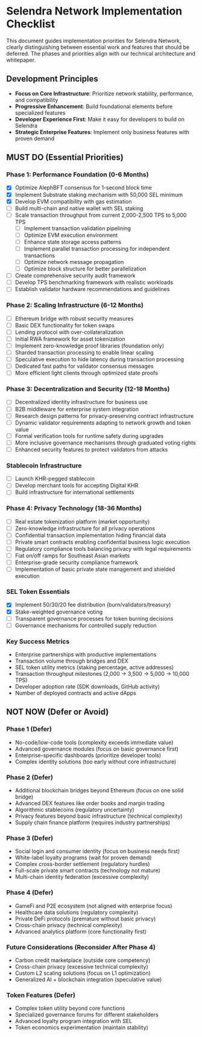 # Selendra Network Implementation Checklist

This document guides implementation priorities for Selendra Network, clearly distinguishing between essential work and features that should be deferred. The phases and priorities align with our technical architecture and whitepaper.

## Development Principles

- **Focus on Core Infrastructure**: Prioritize network stability, performance, and compatibility
- **Progressive Enhancement**: Build foundational elements before specialized features
- **Developer Experience First**: Make it easy for developers to build on Selendra
- **Strategic Enterprise Features**: Implement only business features with proven demand

## MUST DO (Essential Priorities)

### Phase 1: Performance Foundation (0-6 Months)
- [x] Optimize AlephBFT consensus for 1-second block time
- [x] Implement Substrate staking mechanism with 50,000 SEL minimum
- [x] Develop EVM compatibility with gas estimation
- [ ] Build multi-chain and native wallet with SEL staking
- [ ] Scale transaction throughput from current 2,000-2,500 TPS to 5,000 TPS
  - [ ] Implement transaction validation pipelining
  - [ ] Optimize EVM execution environment
  - [ ] Enhance state storage access patterns
  - [ ] Implement parallel transaction processing for independent transactions
  - [ ] Optimize network message propagation
  - [ ] Optimize block structure for better parallelization
- [ ] Create comprehensive security audit framework
- [ ] Develop TPS benchmarking framework with realistic workloads
- [ ] Establish validator hardware recommendations and guidelines

### Phase 2: Scaling Infrastructure (6-12 Months)
- [ ] Ethereum bridge with robust security measures
- [ ] Basic DEX functionality for token swaps
- [ ] Lending protocol with over-collateralization
- [ ] Initial RWA framework for asset tokenization
- [ ] Implement zero-knowledge proof libraries (foundation only)
- [ ] Sharded transaction processing to enable linear scaling
- [ ] Speculative execution to hide latency during transaction processing
- [ ] Dedicated fast paths for validator consensus messages
- [ ] More efficient light clients through optimized state proofs

### Phase 3: Decentralization and Security (12-18 Months)
- [ ] Decentralized identity infrastructure for business use
- [ ] B2B middleware for enterprise system integration
- [ ] Research design patterns for privacy-preserving contract infrastructure
- [ ] Dynamic validator requirements adapting to network growth and token value
- [ ] Formal verification tools for runtime safety during upgrades
- [ ] More inclusive governance mechanisms through graduated voting rights
- [ ] Enhanced security features to protect validators from attacks

### Stablecoin Infrastructure
- [ ] Launch KHR-pegged stablecoin
- [ ] Develop merchant tools for accepting Digital KHR
- [ ] Build infrastructure for international settlements

### Phase 4: Privacy Technology (18-36 Months)
- [ ] Real estate tokenization platform (market opportunity)
- [ ] Zero-knowledge infrastructure for all privacy operations
- [ ] Confidential transaction implementation hiding financial data
- [ ] Private smart contracts enabling confidential business logic execution
- [ ] Regulatory compliance tools balancing privacy with legal requirements
- [ ] Fiat on/off ramps for Southeast Asian markets
- [ ] Enterprise-grade security compliance framework
- [ ] Implementation of basic private state management and shielded execution

### SEL Token Essentials
- [x] Implement 50/30/20 fee distribution (burn/validators/treasury)
- [x] Stake-weighted governance voting
- [ ] Transparent governance processes for token burning decisions
- [ ] Governance mechanisms for controlled supply reduction

### Key Success Metrics
- Enterprise partnerships with productive implementations
- Transaction volume through bridges and DEX
- SEL token utility metrics (staking percentage, active addresses)
- Transaction throughput milestones (2,000 → 3,500 → 5,000 → 10,000 TPS)
- Developer adoption rate (SDK downloads, GitHub activity)
- Number of deployed contracts and active dApps

## NOT NOW (Defer or Avoid)

### Phase 1 (Defer)
- No-code/low-code tools (complexity exceeds immediate value)
- Advanced governance modules (focus on basic governance first)
- Enterprise-specific dashboards (prioritize developer tools)
- Complex identity solutions (too early without core infrastructure)

### Phase 2 (Defer)
- Additional blockchain bridges beyond Ethereum (focus on one solid bridge)
- Advanced DEX features like order books and margin trading
- Algorithmic stablecoins (regulatory uncertainty)
- Privacy features beyond basic infrastructure (technical complexity)
- Supply chain finance platform (requires industry partnerships)

### Phase 3 (Defer)
- Social login and consumer identity (focus on business needs first)
- White-label loyalty programs (wait for proven demand)
- Complex cross-border settlement (regulatory hurdles)
- Full-scale private smart contracts (technology not mature)
- Multi-chain identity federation (excessive complexity)

### Phase 4 (Defer)
- GameFi and P2E ecosystem (not aligned with enterprise focus)
- Healthcare data solutions (regulatory complexity)
- Private DeFi protocols (premature without basic privacy)
- Cross-chain privacy (technical complexity)
- Advanced analytics platform (core functionality first)

### Future Considerations (Reconsider After Phase 4)
- Carbon credit marketplace (outside core competency)
- Cross-chain privacy (excessive technical complexity)
- Custom L2 scaling solutions (focus on L1 optimization)
- Generalized AI + blockchain integration (speculative value)

### Token Features (Defer)
- Complex token utility beyond core functions
- Specialized governance forums for different stakeholders
- Advanced loyalty program integration with SEL
- Token economics experimentation (maintain stability)